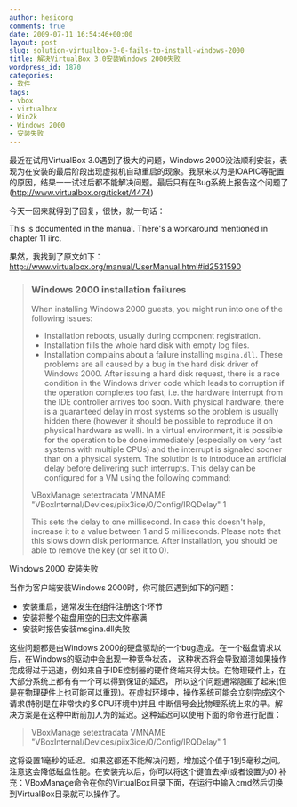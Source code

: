 ```yaml
---
author: hesicong
comments: true
date: 2009-07-11 16:54:46+00:00
layout: post
slug: solution-virtualbox-3-0-fails-to-install-windows-2000
title: 解决VirtualBox 3.0安装Windows 2000失败
wordpress_id: 1870
categories:
- 软件
tags:
- vbox
- virtualbox
- Win2k
- Windows 2000
- 安装失败
---
```


最近在试用VirtualBox 3.0遇到了极大的问题，Windows 2000没法顺利安装，表现为在安装的最后阶段出现虚拟机自动重启的现象。我原来以为是IOAPIC等配置的原因，结果一一试过后都不能解决问题。最后只有在Bug系统上报告这个问题了(http://www.virtualbox.org/ticket/4474)

今天一回来就得到了回复，很快，就一句话：

This is documented in the manual. There's a workaround mentioned in chapter 11 iirc.

果然，我找到了原文如下：http://www.virtualbox.org/manual/UserManual.html#id2531590

>
> ### Windows 2000 installation failures
>
> When installing Windows 2000 guests, you might run into one of the       following issues:
>   * Installation reboots, usually during component           registration.
>   * Installation fills the whole hard disk with empty log           files.
>   * Installation complains about a failure installing           `msgina.dll`.
> These problems are all caused by a bug in the hard disk driver of       Windows 2000. After issuing a hard disk request, there is a race       condition in the Windows driver code which leads to corruption if the       operation completes too fast, i.e. the hardware interrupt from the IDE       controller arrives too soon. With physical hardware, there is a       guaranteed delay in most systems so the problem is usually hidden there       (however it should be possible to reproduce it on physical hardware as       well). In a virtual environment, it is possible for the operation to be       done immediately (especially on very fast systems with multiple CPUs)       and the interrupt is signaled sooner than on a physical system. The       solution is to introduce an artificial delay before delivering such       interrupts. This delay can be configured for a VM using the following       command:
>
>
>
> VBoxManage setextradata VMNAME "VBoxInternal/Devices/piix3ide/0/Config/IRQDelay" 1
>
>
>
> This sets the delay to one millisecond. In case this doesn't help,       increase it to a value between 1 and 5 milliseconds. Please note that       this slows down disk performance. After installation, you should be able       to remove the key (or set it to 0).
>
>
Windows 2000 安装失败

当作为客户端安装Windows 2000时，你可能回遇到如下的问题：

* 安装重启，通常发生在组件注册这个环节
* 安装将整个磁盘用空的日志文件塞满
* 安装时报告安装msgina.dll失败

这些问题都是由Windows 2000的硬盘驱动的一个bug造成。在一个磁盘请求以后，在Windows的驱动中会出现一种竞争状态， 这种状态将会导致崩溃如果操作完成得过于迅速，例如来自于IDE控制器的硬件终端来得太快。在物理硬件上，在大部分系统上都有有一个可以得到保证的延迟， 所以这个问题通常隐匿了起来(但是在物理硬件上也可能可以重现)。在虚拟环境中，操作系统可能会立刻完成这个请求(特别是在非常快的多CPU环境中)并且 中断信号会比物理系统上来的早。解决方案是在这种中断前加人为的延迟。这种延迟可以使用下面的命令进行配置：

>
> VBoxManage setextradata VMNAME "VBoxInternal/Devices/piix3ide/0/Config/IRQDelay" 1
>
>

这将设置1毫秒的延迟。如果这都还不能解决问题，增加这个值于1到5毫秒之间。注意这会降低磁盘性能。在安装完以后，你可以将这个键值去掉(或者设置为0)
补充：VBoxManage命令在你的VirtualBox目录下面，在运行中输入cmd然后切换到VirtualBox目录就可以操作了。
